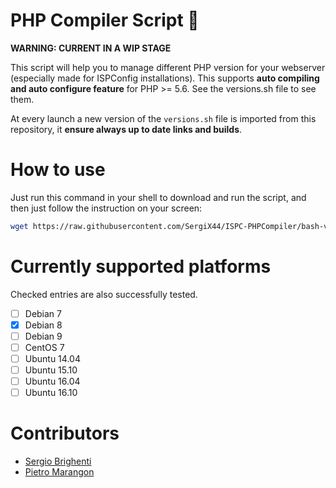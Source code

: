 # PHP Compiler Script 🚀

**WARNING: CURRENT IN A WIP STAGE**

This script will help you to manage different PHP version for your webserver (especially made for ISPConfig installations). 
This supports **auto compiling and auto configure feature** for PHP >= 5.6. See the versions.sh file to see them.

At every launch a new version of the `versions.sh` file is imported from this repository, it **ensure always up to date links and builds**.

# How to use
Just run this command in your shell to download and run the script, and then just follow the instruction on your screen:
```bash
wget https://raw.githubusercontent.com/SergiX44/ISPC-PHPCompiler/bash-version/php-compiler.sh; bash php-compiler.sh
```
# Currently supported platforms
Checked entries are also successfully tested.
- [ ] Debian 7
- [x] Debian 8
- [ ] Debian 9
- [ ] CentOS 7
- [ ] Ubuntu 14.04
- [ ] Ubuntu 15.10
- [ ] Ubuntu 16.04
- [ ] Ubuntu 16.10

# Contributors
- [Sergio Brighenti](https://github.com/SergiX44)
- [Pietro Marangon](https://github.com/Pe46dro)
